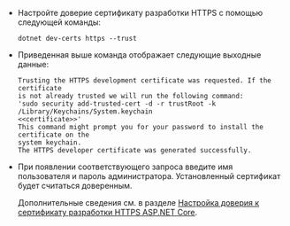 * Настройте доверие сертификату разработки HTTPS с помощью следующей команды:

    ```dotnetcli
    dotnet dev-certs https --trust
    ```

* Приведенная выше команда отображает следующие выходные данные:

    ```console
    Trusting the HTTPS development certificate was requested. If the certificate 
    is not already trusted we will run the following command:
    'sudo security add-trusted-cert -d -r trustRoot -k /Library/Keychains/System.keychain 
    <<certificate>>'
    This command might prompt you for your password to install the certificate on the 
    system keychain.
    The HTTPS developer certificate was generated successfully.
    ```

* При появлении соответствующего запроса введите имя пользователя и пароль администратора.  Установленный сертификат будет считаться доверенным.

    Дополнительные сведения см. в разделе [Настройка доверия к сертификату разработки HTTPS ASP.NET Core](xref:security/enforcing-ssl#trust-the-aspnet-core-https-development-certificate-on-windows-and-macos).